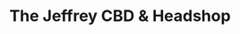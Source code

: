 ---
title: "The Jeffrey CBD & Headshop"
url: /heidelberg/the-jeffrey-cbd-und-headshop/
shop: Hanf
---